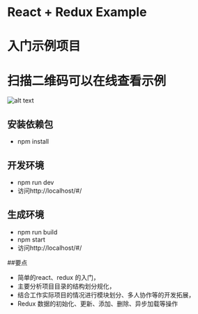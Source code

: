 # React + Redux Example
# 入门示例项目
# 扫描二维码可以在线查看示例  
![alt text](https://meibin08.github.io/react-redux/demo.png)

## 安装依赖包
- npm install

## 开发环境
- npm run dev
- 访问http://localhost/#/

## 生成环境
- npm run build
- npm start
- 访问http://localhost/#/

##要点

- 简单的react、redux 的入门，
- 主要分析项目目录的结构划分规化，
- 结合工作实际项目的情况进行模块划分、多人协作等的开发拓展，
- Redux 数据的初始化、更新、添加、删除、异步加载等操作
